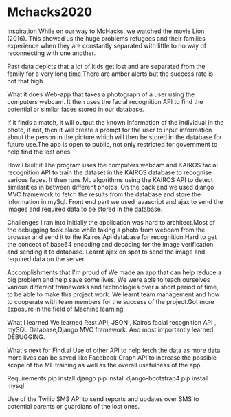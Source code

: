 # Mchacks2020
Inspiration
While on our way to McHacks, we watched the movie Lion (2016). This showed us the huge problems refugees and their families experience when they are constantly separated with little to no way of reconnecting with one another.

Past data depicts that a lot of kids get lost and are separated from the family for a very long time.There are amber alerts but the success rate is not that high.

What it does
Web-app that takes a photograph of a user using the computers webcam. It then uses the facial recognition API to find the potential or similar faces stored in our database.

If it finds a match, it will output the known information of the individual in the photo, if not, then it will create a prompt for the user to input information about the person in the picture which will then be stored in the database for future use.The app is open to public, not only restricted for government to help find the lost ones.

How I built it
The program uses the computers webcam and KAIROS facial recognition API to train the dataset in the KAIROS database to recognise various faces. It then runs ML algorithms using the KAIROS API to detect similarities in between different photos. On the back end we used django MVC framework to fetch the results from the database and store the information in mySql. Front end part we used javascript and ajax to send the images and required data to be stored in the database.

Challenges I ran into
Initially the application was hard to architect.Most of the debugging took place while taking a photo from webcam from the browser and send it to the Kairos Api database for recognition.Hard to get the concept of base64 encoding and decoding for the image verification and sending it to database. Learnt ajax on spot to send the image and required data on the server.

Accomplishments that I'm proud of
We made an app that can help reduce a big problem and help save some lives. We were able to teach ourselves various different frameworks and technologies over a short period of time, to be able to make this project work. We learnt team management and how to cooperate with team members for the success of the project.Got more exposure in the field of Machine learning.

What I learned
We learned Rest API, JSON , Kairos facial recognition API , mySQL Database,Django MVC framework. And most importantly learned DEBUGGING.

What's next for Find.ai
Use of other API to help fetch the data as more data more lives can be saved like Facebook Graph API to increase the possible scope of the ML training as well as the overall usefulness of the app.

Requirements
pip install django
pip install django-bootstrap4
pip install mysql

Use of the Twilio SMS API to send reports and updates over SMS to potential parents or guardians of the lost ones.
